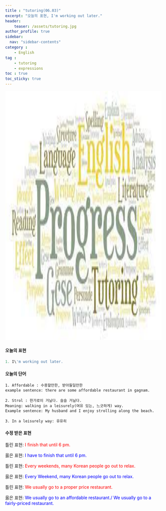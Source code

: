 ```yaml
---
title : "tutoring(06.03)"
excerpt: "오늘의 표현, I'm working out later."
header:
    teaser: /assets/tutoring.jpg
author_profile: true
sidebar:
  nav: "sidebar-contents"
category :
    - English
tag : 
    - tutoring
    - expressions
toc : true 
toc_sticky: true
---
```


<img src='/assets/tutoring.jpg' width = 1000 height = 800>

#### 오늘의 표현

```py
1. I\'m working out later. 
```

#### 오늘의 단어

```
1. Affordable : 수용할만한, 받아들일만한
example sentence: there are some affordable restaurant in gagnam. 

2. Strol : 한가로이 거닐다. 슬슬 거닐다.
Meaning: walking in a leisurely(여유 있는, 느긋하게) way.
Example sentence: My husband and I enjoy strolling along the beach.

3. In a leisurely way: 유유히
```

#### 수정 받은 표현

틀린 표현: <span style="color:red">I finish that until 6 pm.</span>

옳은 표현: <span style="color:blue">I have to finish that until 6 pm.</span>

틀린 표현: <span style="color:red">Every weekends, many Korean people go out to relax.</span>

옳은 표현: <span style="color:blue">Every Weekend, many Korean people go out to relax.</span>

틀린 표현: <span style="color:red">We usually go to a proper price restaurant.</span>

옳은 표현: <span style="color:blue">We usually go to an affordable restaurant./ We usually go to a fairly-priced restaurant.</span>